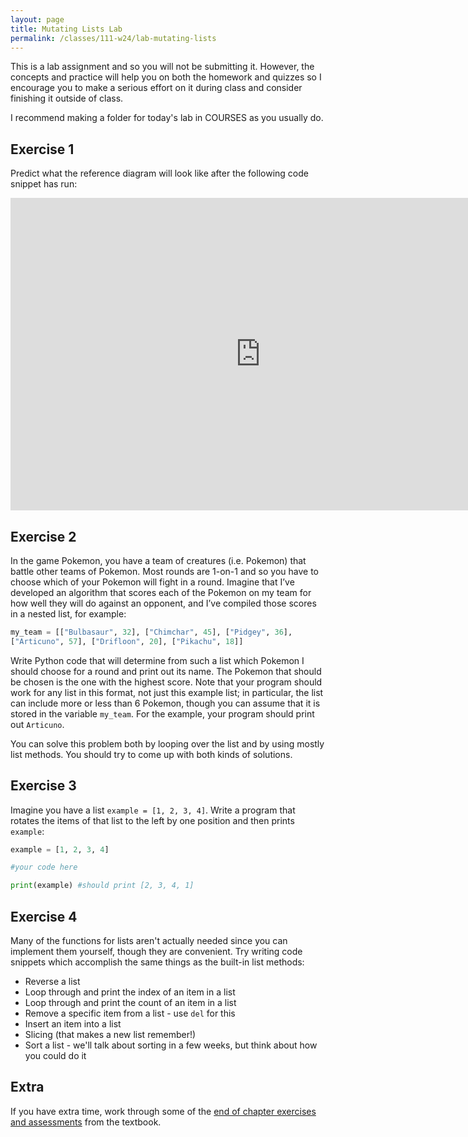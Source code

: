 ```yaml
---
layout: page
title: Mutating Lists Lab 
permalink: /classes/111-w24/lab-mutating-lists
---
```


This is a lab assignment and so you will not be submitting it.
However, the concepts and practice will help you on both the homework and quizzes so I encourage you to make a serious effort on it during class and consider finishing it outside of class.

I recommend making a folder for today's lab in COURSES as you usually do.

## Exercise 1
Predict what the reference diagram will look like after the following code snippet has run:
<iframe width="800" height="500" frameborder="0" src="https://pythontutor.com/iframe-embed.html#code=my_list%20%3D%20%5B1,%202,%203,%204%5D%0Amy_other_list%20%3D%20my_list%0Amy_list%5B0%5D%20%3D%205%0Amy_other_list%5B1%5D%20%3D%204&codeDivHeight=400&codeDivWidth=350&cumulative=false&curInstr=0&heapPrimitives=true&origin=opt-frontend.js&py=3&rawInputLstJSON=%5B%5D&textReferences=false"> </iframe>

## Exercise 2
In the game Pokemon, you have a team of creatures (i.e. Pokemon) that battle other teams of
Pokemon. 
Most rounds are 1-on-1 and so you have to choose which of your Pokemon will fight in
a round. 
Imagine that I’ve developed an algorithm that scores each of the Pokemon on my team
for how well they will do against an opponent, and I’ve compiled those scores in a nested list, for
example:

```python
my_team = [["Bulbasaur", 32], ["Chimchar", 45], ["Pidgey", 36],
["Articuno", 57], ["Drifloon", 20], ["Pikachu", 18]]
```

Write Python code that will determine from such a list which Pokemon I should choose for a
round and print out its name. The Pokemon that should be chosen is the one with the highest
score. Note that your program should work for any list in this format, not just this example list;
in particular, the list can include more or less than 6 Pokemon, though you can assume that it is
stored in the variable `my_team`. For the example, your program should print out `Articuno`.

You can solve this problem both by looping over the list and by using mostly list methods. You should try to come up with both kinds of solutions.

## Exercise 3
Imagine you have a list `example = [1, 2, 3, 4]`. Write a program that rotates the items of that list to the left by one position and then prints `example`:

```python
example = [1, 2, 3, 4]

#your code here

print(example) #should print [2, 3, 4, 1]
```

## Exercise 4
Many of the functions for lists aren't actually needed since you can implement them yourself, though they are convenient.
Try writing code snippets which accomplish the same things as the built-in list methods:
* Reverse a list
* Loop through and print the index of an item in a list
* Loop through and print the count of an item in a list
* Remove a specific item from a list - use `del` for this
* Insert an item into a list
* Slicing (that makes a new list remember!)
* Sort a list - we'll talk about sorting in a few weeks, but think about how you could do it

## Extra
If you have extra time, work through some of the [end of chapter exercises and assessments](https://moodle.carleton.edu/mod/lti/view.php?id=907888) from the textbook.